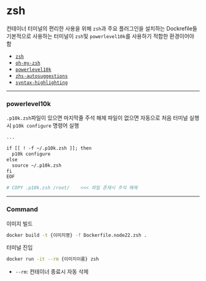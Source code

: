 # zsh

컨테이너 터미널의 편리한 사용을 위해 `zsh`과 주요 플러그인을 설치하는 Dockrefile들  
기본적으로 사용하는 터미널이 `zsh`및 `powerlevel10k`를 사용하기 적합한 환경이어야 함

- [`zsh`](https://www.zsh.org/)
- [`oh-my-zsh`](https://ohmyz.sh/)
- [`powerlevel10k`](https://github.com/romkatv/powerlevel10k)
- [`zhs-autosuggestions`](https://github.com/zsh-users/zsh-autosuggestions)
- [`syntax-highlighting`](https://github.com/zsh-users/zsh-autosuggestions)

---

### powerlevel10k

`.p10k.zsh`파일이 있으면 마지막줄 주석 해제
파일이 없으면 자동으로 처음 터미널 실행시 `p10k configure` 명령어 실행

```Dockerfile
...

if [[ ! -f ~/.p10k.zsh ]]; then
  p10k configure
else
  source ~/.p10k.zsh
fi
EOF

# COPY .p10k.zsh /root/    <<< 파일 존재시 주석 해제
```

---

### Command

이미지 빌드

```bash
docker build -t {이미지명} -f Dockerfile.node22.zsh .
```

터미널 진입

```bash
docker run -it --rm {이미지이름} zsh
```

- `--rm`: 컨테이너 종료시 자동 삭제
